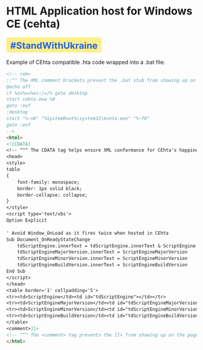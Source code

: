 # HTML Application host for Windows CE (cehta)
[![StandWithUkraine](https://raw.githubusercontent.com/vshymanskyy/StandWithUkraine/main/badges/StandWithUkraine.svg)](https://github.com/vshymanskyy/StandWithUkraine/blob/main/docs/README.md)

Example of CEhta compatible .hta code wrapped into a .bat file: 
```html
<!-- rem>
::^^ The XML comment brackets prevent the .bat stub from showing up on the page
@echo off
if %os%==%os:/=/% goto desktop
start cehta.exe %0
goto :eof
:desktop
start "%~n0" "%SystemRoot%\system32\mshta.exe" "%~f0"
goto :eof
-->
<html>
<![CDATA[
<!-- ^^^ The CDATA tag helps ensure XML conformance for CEhta's happiness -->
<head>
<style>
table
{
	font-family: monospace;
	border: 1px solid black;
	border-collapse: collapse;
}
</style>
<script type='text/vbs'>
Option Explicit

' Avoid Window_OnLoad as it fires twice when hosted in CEhta
Sub Document_OnReadyStateChange
	tdScriptEngine.innerText = tdScriptEngine.innerText & ScriptEngine
	tdScriptEngineMajorVersion.innerText = ScriptEngineMajorVersion
	tdScriptEngineMinorVersion.innerText = ScriptEngineMinorVersion
	tdScriptEngineBuildVersion.innerText = ScriptEngineBuildVersion
End Sub
</script>
</head>
<table border='1' cellpadding='5'>
<tr><td>ScriptEngine</td><td id="tdScriptEngine"></td></tr>
<tr><td>ScriptEngineMajorVersion</td><td id="tdScriptEngineMajorVersion"></td></tr>
<tr><td>ScriptEngineMinorVersion</td><td id="tdScriptEngineMinorVersion"></td></tr>
<tr><td>ScriptEngineBuildVersion</td><td id="tdScriptEngineBuildVersion"></td></tr>
</table>
<comment>]]>
<!-- ^^^ The <comment> tag prevents the ]]> from showing up on the page -->
</html>

```